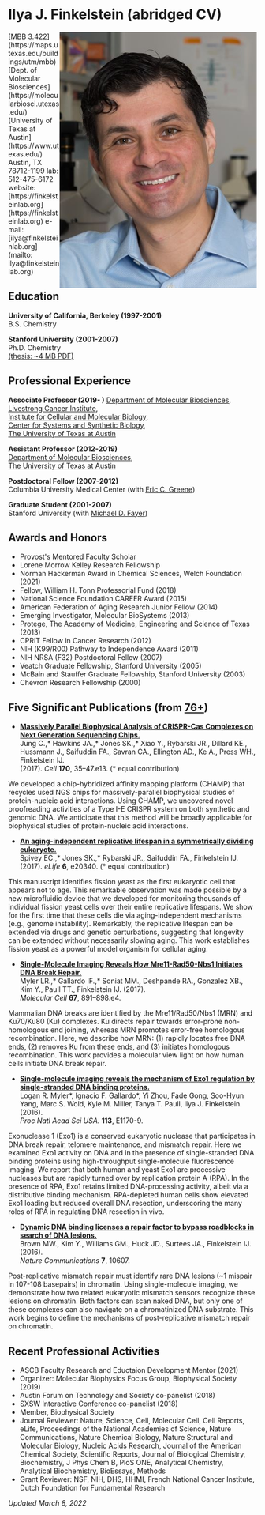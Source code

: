 # Ilya J. Finkelstein (abridged CV)

<div class="research-image-container">
  <img src="/assets/images/members/Ilya-at-bench.jpg" align="right" class="research-image" width="400px" alt="IJF">
</div>
[MBB 3.422](https://maps.utexas.edu/buildings/utm/mbb)  
[Dept. of Molecular Biosciences](https://molecularbiosci.utexas.edu/)  
[University of Texas at Austin](https://www.utexas.edu/)  
Austin, TX  78712-1199  
lab: 	512-475-6172  
website: [https://finkelsteinlab.org](https://finkelsteinlab.org)    
e-mail: [ilya@finkelsteinlab.org](mailto: ilya@finkelsteinlab.org)  

## Education
**University of California, Berkeley (1997-2001)**  
B.S. Chemistry

**Stanford University (2001-2007)** <br>
Ph.D. Chemistry  
[(thesis: ~4 MB PDF)](/assets/pdfs/IJF_thesis_ultrafast_protein_dynamics.pdf)

## Professional Experience
  **Associate Professor (2019- )**
  [Department of Molecular Biosciences](https://molecularbiosci.utexas.edu/),  
  [Livestrong Cancer Institute](https://dellmed.utexas.edu/units/livestrong-cancer-institutes),  
  [Institute for Cellular and Molecular Biology](https://icmb.utexas.edu/),  
  [Center for Systems and Synthetic Biology](https://cssb.utexas.edu/),  
  [The University of Texas at Austin](https://www.utexas.edu/)
  
  **Assistant Professor (2012-2019)**  
  [Department of Molecular Biosciences](https://molecularbiosci.utexas.edu/),   
  [The University of Texas at Austin](https://www.utexas.edu/)

  **Postdoctoral Fellow (2007-2012)**  
  Columbia University Medical Center (with [Eric C. Greene](http://www.thegreenelab.com/))

  **Graduate Student (2001-2007)**  
  Stanford University (with [Michael D. Fayer](https://web.stanford.edu/group/fayer/))

## Awards and Honors
* Provost's Mentored Faculty Scholar
* Lorene Morrow Kelley Research Fellowship
* Norman Hackerman Award in Chemical Sciences, Welch Foundation (2021)
* Fellow, William H. Tonn Professorial Fund (2018)
* National Science Foundation CAREER Award (2015) 		
* American Federation of Aging Research Junior Fellow (2014)
* Emerging Investigator, Molecular BioSystems (2013)
* Protege, The Academy of Medicine, Engineering and Science of Texas (2013)
* CPRIT Fellow in Cancer Research (2012) 			
* NIH (K99/R00) Pathway to Independence Award (2011)
* NIH NRSA (F32) Postdoctoral Fellow (2007)			
* Veatch Graduate Fellowship, Stanford University (2005) 		
* McBain and Stauffer Graduate Fellowship, Stanford University (2003)  
* Chevron Research Fellowship (2000) 						

## Five Significant Publications (from [76+](/papers/))
* [**Massively Parallel Biophysical Analysis of CRISPR-Cas Complexes on Next Generation Sequencing Chips.**](/papers/paper/champ-cascade)  
Jung C.,* Hawkins JA.,* Jones SK.,* Xiao Y., Rybarski JR., Dillard KE., Hussmann J., Saifuddin FA., Savran CA., Ellington AD., Ke A., Press WH., Finkelstein IJ.   
(2017). _Cell_ **170**, 35–47.e13. (* equal contribution)

We developed a chip-hybridized affinity mapping platform (CHAMP) that recycles used NGS chips for massively-parallel biophysical studies of protein-nucleic acid interactions. Using CHAMP, we uncovered novel proofreading activities of a Type I-E CRISPR system on both synthetic and genomic DNA. We anticipate that this method will be broadly applicable for biophysical studies of protein-nucleic acid interactions.

* [**An aging-independent replicative lifespan in a symmetrically dividing eukaryote.**](/papers/paper/yeast-aging-multylm)  
Spivey EC.,* Jones SK.,* Rybarski JR., Saifuddin FA., Finkelstein IJ.   
(2017).  _eLife_ **6**, e20340. (* equal contribution)

This manuscript identifies fission yeast as the first eukaryotic cell that appears not to age. This remarkable observation was made possible by a new microfluidic device that we developed for monitoring thousands of individual fission yeast cells over their entire replicative lifespans. We show for the first time that these cells die via aging-independent mechanisms (e.g., genome instability). Remarkably, the replicative lifespan can be extended via drugs and genetic perturbations, suggesting that longevity can be extended without necessarily slowing aging. This work establishes fission yeast as a powerful model organism for cellular aging.


* [**Single-Molecule Imaging Reveals How Mre11-Rad50-Nbs1 Initiates DNA Break Repair.**](/papers/paper/mrn-dna-curtains)  
Myler LR.,* Gallardo IF.,* Soniat MM., Deshpande RA., Gonzalez XB., Kim Y., Paull TT., Finkelstein IJ. (2017).   
_Molecular Cell_ **67**, 891–898.e4.  

Mammalian DNA breaks are identified by the Mre11/Rad50/Nbs1 (MRN) and Ku70/Ku80 (Ku) complexes. Ku directs repair towards error-prone non-homologous end joining, whereas MRN promotes error-free homologous recombination. Here, we describe how MRN: (1) rapidly locates free DNA ends, (2) removes Ku from these ends, and (3) initiates homologous recombination. This work provides a molecular view light on how human cells initiate DNA break repair.

* [**Single-molecule imaging reveals the mechanism of Exo1 regulation by single-stranded DNA binding proteins.**](/papers/paper/exo1-ssb-curtains)  
Logan R. Myler*, Ignacio F. Gallardo*, Yi Zhou, Fade Gong, Soo-Hyun Yang, Marc S. Wold, Kyle M. Miller, Tanya T. Paull, Ilya J. Finkelstein. (2016).  
_Proc Natl Acad Sci USA._ **113**, E1170-9.

Exonuclease 1 (Exo1) is a conserved eukaryotic nuclease that participates in DNA break repair, telomere maintenance, and mismatch repair. Here we examined Exo1 activity on DNA and in the presence of single-stranded DNA binding proteins using high-throughput single-molecule fluorescence imaging. We report that both human and yeast Exo1 are processive nucleases but are rapidly turned over by replication protein A (RPA). In the presence of RPA, Exo1 retains limited DNA-processing activity, albeit via a distributive binding mechanism. RPA-depleted human cells show elevated Exo1 loading but reduced overall DNA resection, underscoring the many roles of RPA in regulating DNA resection in vivo.

* [**Dynamic DNA binding licenses a repair factor to bypass roadblocks in search of DNA lesions.**](/papers/paper/dna-bypass-roadblocks)  
Brown MW., Kim Y., Williams GM., Huck JD., Surtees JA., Finkelstein IJ. (2016).   
_Nature Communications_ **7**, 10607.

Post-replicative mismatch repair must identify rare DNA lesions (~1 mispair in 107-108 basepairs) in chromatin. Using single-molecule imaging, we demonstrate how two related eukaryotic mismatch sensors recognize these lesions on chromatin. Both factors can scan naked DNA, but only one of these complexes can also navigate on a chromatinized DNA substrate. This work begins to define the mechanisms of post-replicative mismatch repair on chromatin.

## Recent Professional Activities  
* ASCB Faculty Research and Eductaion Development Mentor (2021)
* Organizer: Molecular Biophysics Focus Group, Biophysical Society (2019)
* Austin Forum on Technology and Society co-panelist (2018)
* SXSW Interactive Conference co-panelist (2018)
* Member, Biophysical Society
* Journal Reviewer: Nature, Science, Cell, Molecular Cell, Cell Reports, eLife, Proceedings of the National Academies of Science, Nature Communications, Nature Chemical Biology, Nature Structural and Molecular Biology, Nucleic Acids Research, Journal of the American Chemical Society, Scientific Reports, Journal of Biological Chemistry, Biochemistry, J Phys Chem B, PloS ONE, Analytical Chemistry, Analytical Biochemistry, BioEssays, Methods
* Grant Reviewer: NSF, NIH, DHS, HHMI, French National Cancer Institute, Dutch Foundation for Fundamental Research


_Updated March 8, 2022_
